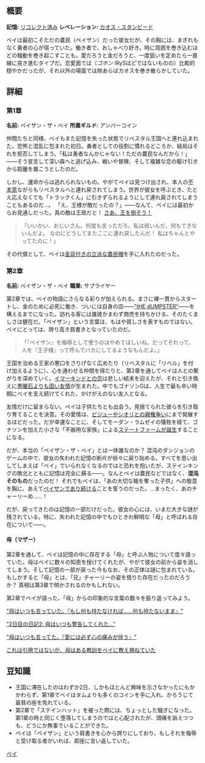 <!-- title: ペイザン・ザ・ベイ -->
<!-- quote: いいえ、これは**あなたの子供ではありません**。**こっち**があなたの子供です！ -->
<!-- chapters: -1 -->
<!-- images: (ベイ 第1章プロフィール), (鉱山のベイ), (ベイ 第2章プロフィール), (「Monster」MVのベイのカード), (盗まれたベイの箱), (第2章エンディングのベイ) -->
<!-- model: false -->

## 概要

**記憶:** [リコレクト済み](https://youtu.be/aSFZwinYaaU)
**レベレーション:** [カオス・スタンピード](#entry:chaos-stampede-entry)

ベイは最初こそただの農民（ペイザン）だった彼女だが、その胸には、まぎれもなく勇者の心が宿っていた。働き者で、おしゃべり好き。時に周囲を巻き込むほどの騒動を巻き起こすことも。愛だろうと金だろうと、一度狙いを定めたら一直線に突き進むタイプだ。恋愛面では（_ゴホン_ IRySほどではないものの）比較的穏やかだったが、それ以外の場面では隙あらばカオスを巻き散らかしていた。

## 詳細

### 第1章

**名前:** ペイザン・ザ・ベイ
**所属ギルド:** アンバーコイン

仲間たちと同様、ベイもまた記憶を失った状態でリベスタル王国へと連れ込まれた。恐怖と混乱に包まれた初日。勇者としての役割に慣れるどころか、結局はそれを拒否してしまう。「私は勇者なんかじゃない！ただの農民なんだから！」――そう宣言して深い森へと逃げ込み、戦いや冒険、そして複雑な恋の駆け引きから距離を置こうとしたのだ。

しかし、運命からは逃れられないもの。やがてベイは見つけ出され、本人の[不本意](https://youtu.be/t5NGryTaGqk?t=1529)ながらもリベスタルへと連れ戻されてしまう。世界が彼女を呼ぶとき、たとえ応えなくても「トラックくん」に引きずられるようにして連れ戻されてしまうこともあるのだ…。
「え、王様が敵だったの？」――なんて、ベイには最初からお見通しだった。真の敵は王政だと！ [さあ、王を倒そう！](https://youtu.be/t5NGryTaGqk?t=4833)

> 「いいかい、おじいさん。何度も言っただろ。私は弱いんだ、何もできないんだよ。
> なのにどうしてまたここに連れ戻したんだ！ 私はちゃんとやってたのに！」

その代償として、ベイは[金貨付きの立派な農民帽](https://youtu.be/t5NGryTaGqk?t=1844)を手に入れたのだった。

### 第2章

**名前:** ペイザン・ザ・ベイ
**職業:** サプライヤー

第2章では、ベイの物語にさらなる彩りが加えられる。まさに裸一貫からスタートし、金のために必死に働き、ついには自身の店――["tHE dUMPSTER"](https://youtu.be/Lp7GyRVbz1c?t=14135)――を構えるまでになった。訪れる客には誰彼かまわず商売を持ちかける、そのたくましさは健在だ。「ペイザン」という言葉は、もはや貧しさを表すものではない。ベイにとっては、誇り高き肩書きとなっていたのだ。

> 「『ペイザン』を侮辱として使うのはやめてほしいね。だってそれって、人を『王子様』って呼んでバカにしてるようなもんだよ。」

王国を治める王家の悪口をさりげなく広めたり（リベスタルに「リベル」を付け加えるように）、心を通わせる仲間を得たりと、第2章を通してベイは人との繋がりを深めていく。[イマーキンドとの恋](https://youtu.be/Br6dvhVJ_IE?t=4571)は悲しい結末を迎えたが、それと引き換えに[黒曜石よりも固い友情](https://youtu.be/Br6dvhVJ_IE?t=5292)が生まれた。中でもゴナソンGは、人生で最も辛い時期にベイを支え続けてくれた、かけがえのない友人となる。

友情だけに留まらない。ベイは子供たちとも出会う。見捨てられた彼らを引き取り育てることを決意。その愛情は、[ビジューやシオリとの親権争い](#entry:custody-dispute-entry)にまで発展するほどだった。だが幸運なことに、そしてモーダン・ラムゼイの犠牲を経て、ゴナソンを加えた小さな「不器用な家族」による[ステートファームが誕生](https://youtu.be/L7rBGepFrXA?t=13328)することになる。

だが、本当の「ペイザン・ザ・ベイ」とは一体誰なのか？ 混沌のダンジョンのゲームの中で、彼女の失われた記憶の断片が徐々に戻り始める。すべてを思い出してしまえば「ベイ」でいられなくなるのではと恐れを抱いたが、ステインキングの敗北とともに記憶は完全に蘇る――。なんとベイは農民などではなく、**混沌そのもの**だったのだ！ それでもベイは、「あの大切な箱を奪った子供」への敬意を胸に、あえて[ペイザンであり続ける](https://youtu.be/L7rBGepFrXA?t=5680)ことを誓うのだった。…まったく、あのチャーリーめ……！

だが、戻ってきたのは記憶の一部だけだった。彼女の心には、いまだ大きな謎が残されている。特に、失われた記憶の中でもひときわ鮮明な「母」と呼ばれる存在について――。

#### 母（マザー）

第2章を通して、ベイは記憶の中に存在する「母」と呼ぶ人物について度々語っていた。母はベイに数々の知恵を授けてくれたが、やがて彼女の前から姿を消してしまう。そして記憶の一部が戻った今もなお、その正体は謎に包まれている。もしかすると「母」とは、「兄」チャーリーの姿を借りた存在だったのだろうか？ 真相は第3章で明かされるのかもしれない。

第2章でベイが語った、「母」からの印象的な言葉の数々を振り返ってみよう。

["母はいつも言っていた。『もし何も持たなければ……何も持たないまま』"](https://youtu.be/7bOe38rP7JQ?t=2111)

["2日目の日記2: 母はいつも警告してくれた…"](https://youtu.be/Tiq2wmF-NfQ?t=11052)

["母はいつも言ってた。『愛には必ず心の痛みが伴う』"](https://youtu.be/Br6dvhVJ_IE?t=733)

[これは引用ではないが、母はある教訓をベイに教え損ねていた](https://youtu.be/Lp7GyRVbz1c?t=7171)

## 豆知識

- 王国に滞在したのはわずか2日、しかもほとんど興味を示さなかったにもかかわらず、第1章でベイはタムよりも多くのコインを手に入れ、かろうじて最貧の座を免れている。
- 第2章で「ステインハット」を被った際には、ちょっとした騒ぎになった。第1章の時と同じく堕落してしまうのではと心配されたが、頭痛を訴えつつも、どうにか無事でいることができた。
- ベイは「ペイザン」という肩書きを心から誇りにしており、もしそれを侮辱と受け取る者がいれば、即座に言い返していた。

[ベイ](#easter:easter-bae)